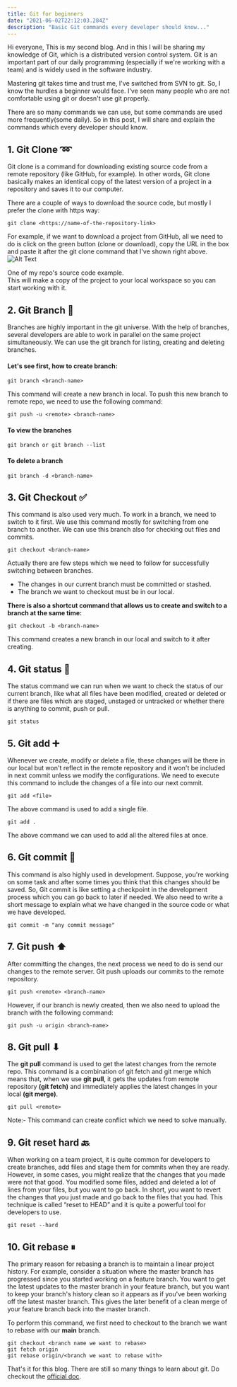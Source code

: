 ```yaml
---
title: Git for beginners
date: "2021-06-02T22:12:03.284Z"
description: "Basic Git commands every developer should know..."
---
```


Hi everyone,
This is my second blog. And in this I will be sharing my knowledge of Git, which is a distributed version control system. Git is an important part of our daily programming (especially if we're working with a team) and is widely used in the software industry.

Mastering git takes time and trust me, I've switched from SVN to git. So, I know the hurdles a beginner would face. I've seen many people who are not comfortable using git or doesn't use git properly.

There are so many commands we can use, but some commands are used more frequently(some daily). So in this post, I will share and explain the commands which every developer should know.

## 1. Git Clone ➿

Git clone is a command for downloading existing source code from a remote repository (like GitHub, for example). In other words, Git clone basically makes an identical copy of the latest version of a project in a repository and saves it to our computer.

There are a couple of ways to download the source code, but mostly I prefer the clone with https way:

```
git clone <https://name-of-the-repository-link>
```

For example, if we want to download a project from GitHub, all we need to do is click on the green button (clone or download), copy the URL in the box and paste it after the git clone command that I've shown right above.
![Alt Text](https://dev-to-uploads.s3.amazonaws.com/uploads/articles/98xwuzwsqpdiu8sxnemi.png)

<figcaption>One of my repo's source code example.</figcaption>
This will make a copy of the project to your local workspace so you can start working with it.

## 2. Git Branch 🌿

Branches are highly important in the git universe. With the help of branches, several developers are able to work in parallel on the same project simultaneously. We can use the git branch for listing, creating and deleting branches.

#### Let's see first, how to create branch:

```
git branch <branch-name>
```

This command will create a new branch in local. To push this new branch to remote repo, we need to use the following command:

```
git push -u <remote> <branch-name>
```

#### To view the branches

```
git branch or git branch --list
```

#### To delete a branch

```
git branch -d <branch-name>
```

## 3. Git Checkout ✅

This command is also used very much. To work in a branch, we need to switch to it first. We use this command mostly for switching from one branch to another. We can use this branch also for checking out files and commits.

```
git checkout <branch-name>
```

Actually there are few steps which we need to follow for successfully switching between branches.

- The changes in our current branch must be committed or stashed.
- The branch we want to checkout must be in our local.

**There is also a shortcut command that allows us to create and switch to a branch at the same time:**

```
git checkout -b <branch-name>
```

This command creates a new branch in our local and switch to it after creating.

## 4. Git status 🗽

The status command we can run when we want to check the status of our current branch, like what all files have been modified, created or deleted or if there are files which are staged, unstaged or untracked or whether there is anything to commit, push or pull.

```
git status
```

## 5. Git add ➕

Whenever we create, modify or delete a file, these changes will be there in our local but won't reflect in the remote repository and it won't be included in next commit unless we modify the configurations.
We need to execute this command to include the changes of a file into our next commit.

```
git add <file>
```

The above command is used to add a single file.

```
git add .
```

The above command we can used to add all the altered files at once.

## 6. Git commit 💞

This command is also highly used in development. Suppose, you're working on some task and after some times you think that this changes should be saved. So, Git commit is like setting a checkpoint in the development process which you can go back to later if needed.
We also need to write a short message to explain what we have changed in the source code or what we have developed.

```
git commit -m "any commit message"
```

## 7. Git push ⬆

After committing the changes, the next process we need to do is send our changes to the remote server. Git push uploads our commits to the remote repository.

```
git push <remote> <branch-name>
```

However, if our branch is newly created, then we also need to upload the branch with the following command:

```
git push -u origin <branch-name>
```

## 8. Git pull ⬇

The **git pull** command is used to get the latest changes from the remote repo. This command is a combination of git fetch and git merge which means that, when we use **git pull**, it gets the updates from remote repository **(git fetch)** and immediately applies the latest changes in your local **(git merge)**.

```
git pull <remote>
```

Note:- This command can create conflict which we need to solve manually.

## 9. Git reset hard 🔙

When working on a team project, it is quite common for developers to create branches, add files and stage them for commits when they are ready.
However, in some cases, you might realize that the changes that you made were not that good.
You modified some files, added and deleted a lot of lines from your files, but you want to go back.
In short, you want to revert the changes that you just made and go back to the files that you had.
This technique is called “reset to HEAD” and it is quite a powerful tool for developers to use.

```
git reset --hard
```

## 10. Git rebase ⏸

The primary reason for rebasing a branch is to maintain a linear project history. For example, consider a situation where the master branch has progressed since you started working on a feature branch. You want to get the latest updates to the master branch in your feature branch, but you want to keep your branch's history clean so it appears as if you've been working off the latest master branch. This gives the later benefit of a clean merge of your feature branch back into the master branch.

To perform this command, we first need to checkout to the branch we want to rebase with our **main** branch.

```
git checkout <branch name we want to rebase>
git fetch origin
git rebase origin/<branch we want to rebase with>
```

That's it for this blog. There are still so many things to learn about git. Do checkout the [official doc](https://git-scm.com/doc).
